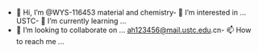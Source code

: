 - 👋 Hi, I’m @WYS-116453
material and chemistry- 👀 I’m interested in ...
USTC- 🌱 I’m currently learning ...
- 💞️ I’m looking to collaborate on ...
ah123456@mail.ustc.edu.cn- 📫 How to reach me ...

<!---
WYS-116453/WYS-116453 is a ✨ special ✨ repository because its `README.md` (this file) appears on your GitHub profile.
You can click the Preview link to take a look at your changes.
--->
